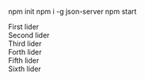 <!-- json-server -->
npm init
npm i -g json-server
npm start
<!--**************************************************************************************-->

<!-- Note: If you don't want to manually download the package, then you can directly load Owl Carousel CDN files. Put the bellow lines instead of CSS and Javascript tags. -->
<link rel="stylesheet" type="text/css" href="https://cdnjs.cloudflare.com/ajax/libs/OwlCarousel2/2.0.0-beta.3/assets/owl.carousel.min.css">
<link rel="stylesheet" type="text/css" href="https://cdnjs.cloudflare.com/ajax/libs/OwlCarousel2/2.0.0-beta.3/assets/owl.theme.default.min.css">

<script src="https://cdnjs.cloudflare.com/ajax/libs/jquery/2.1.3/jquery.min.js"></script>
<script src="https://cdnjs.cloudflare.com/ajax/libs/OwlCarousel2/2.0.0-beta.3/owl.carousel.min.js"></script>
<!-- *************************************************************************************************** -->

<!-- Now wrap all slider <div> or <img> in one container <div class="owl-carousel">. class owl-carousel is required to apply proper css styles. Also if you want to use default navigation controls, you must also include the owl-theme class in the same <div> tag. -->

<div class="owl-carousel owl-theme">
    <div>First lider</div>
    <div>Second lider</div>
    <div>Third lider</div>
    <div>Forth lider</div>
    <div>Fifth lider</div>
    <div>Sixth lider</div>
</div>
<!-- ************************************************************************************************** -->